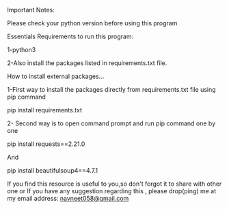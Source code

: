 Important Notes:

Please check your python version before using this program 

Essentials Requirements to run this program:

1-python3 

2-Also install the packages listed in requirements.txt file.


How to install external packages...

1-First way to install the packages directly from requirements.txt file using pip command


pip install requirements.txt

2- Second way is to open command prompt and run pip command one by one 

pip install requests==2.21.0

And

pip install beautifulsoup4==4.7.1




If you find this resource is useful to you,so don't forgot it to share with other one or If you have any suggestion regarding this , please drop(ping) me at my email address: navneet058@gmail.com






